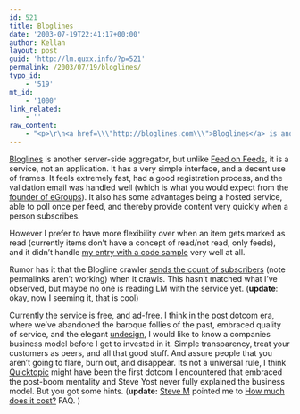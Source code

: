 ```yaml
---
id: 521
title: Bloglines
date: '2003-07-19T22:41:17+00:00'
author: Kellan
layout: post
guid: 'http://lm.quxx.info/?p=521'
permalink: /2003/07/19/bloglines/
typo_id:
    - '519'
mt_id:
    - '1000'
link_related:
    - ''
raw_content:
    - "<p>\r\n<a href=\\\"http://bloglines.com\\\">Bloglines</a> is another server-side aggregator, but unlike <a href=\\\"http://minutillo.com/steve/feedonfeeds/\\\">Feed on Feeds</a>, it is a service, not an application.  It has a very simple interface, and a decent use of frames.  It feels extremely fast, had a good registration process, and the validation email was handled well (which is what you would expect from the <a href=\\\"http://www.bloglines.com/about/management\\\">founder of eGroups</a>).  It also has some advantages being a hosted service, able to poll once per feed, and thereby provide content very quickly when a person subscribes.\r\n</p>\r\n<p>\r\nHowever I prefer to have more flexibility over when an item gets marked as read (currently items don\\'t have a concept of read/not read, only feeds), and it didn\\'t handle <a href=\\\"http://laughingmeme.org/archives/000998.html#000998\\\">my entry with a code sample</a> very well at all.\r\n</p>\r\n<p>\r\nRumor has it that the Blogline crawler <a href=\\\"http://www.wingedpig.com/\\\">sends the count of subscribers</a> (note permalinks aren\\'t working) when it crawls.  This hasn\\'t matched what I\\'ve observed, but maybe no one is reading LM with the service yet.  (<b>update</b>: okay, now I seeming it, that is cool)\r\n</p>\r\n<p>\r\nCurrently the service is free, and ad-free.  I think in the post dotcom era, where we\\'ve abandoned the baroque follies of the past, embraced quality of service, and the elegant <a href=\\\"http://www.kottke.org/03/01/030126undesign.html\\\">undesign</a>, I would like to know a companies business model before I get to invested in it.  Simple transparency, treat your customers as peers, and all that good stuff.  And assure people that you aren\\'t going to flare, burn out, and disappear.  Its not a universal rule, I think <a href=\\\"http://quicktopic.com\\\">Quicktopic</a> might have been the first dotcom I encountered that embraced the post-boom mentality and Steve Yost never fully explained the business model.  But you got some hints. (<b>update:</b> <a href=\\\"http://minutillo.com/steve/weblog/\\\">Steve M</a> pointed me to <a href=\\\"http://www.bloglines.com/help/faq#Cost\\\">How much does it cost?</a> FAQ. )\r\n</p>"
---
```


[Bloglines](http://bloglines.com) is another server-side aggregator, but unlike [Feed on Feeds](http://minutillo.com/steve/feedonfeeds/), it is a service, not an application. It has a very simple interface, and a decent use of frames. It feels extremely fast, had a good registration process, and the validation email was handled well (which is what you would expect from the [founder of eGroups](http://www.bloglines.com/about/management)). It also has some advantages being a hosted service, able to poll once per feed, and thereby provide content very quickly when a person subscribes.

However I prefer to have more flexibility over when an item gets marked as read (currently items don’t have a concept of read/not read, only feeds), and it didn’t handle [my entry with a code sample](http://laughingmeme.org/archives/000998.html#000998) very well at all.

Rumor has it that the Blogline crawler [sends the count of subscribers](http://www.wingedpig.com/) (note permalinks aren’t working) when it crawls. This hasn’t matched what I’ve observed, but maybe no one is reading LM with the service yet. (**update**: okay, now I seeming it, that is cool)

Currently the service is free, and ad-free. I think in the post dotcom era, where we’ve abandoned the baroque follies of the past, embraced quality of service, and the elegant [undesign](http://www.kottke.org/03/01/030126undesign.html), I would like to know a companies business model before I get to invested in it. Simple transparency, treat your customers as peers, and all that good stuff. And assure people that you aren’t going to flare, burn out, and disappear. Its not a universal rule, I think [Quicktopic](http://quicktopic.com) might have been the first dotcom I encountered that embraced the post-boom mentality and Steve Yost never fully explained the business model. But you got some hints. (**update:** [Steve M](http://minutillo.com/steve/weblog/) pointed me to [How much does it cost?](http://www.bloglines.com/help/faq#Cost) FAQ. )